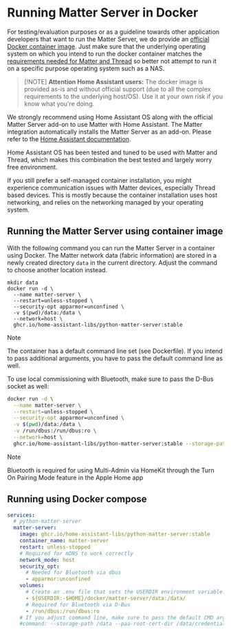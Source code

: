 # Running Matter Server in Docker

For testing/evaluation purposes or as a guideline towards other application developers that want to run the Matter Server, we do provide an [official Docker container image](https://github.com/home-assistant-libs/python-matter-server/pkgs/container/python-matter-server). Just make sure that the underlying operating system on which you intend to run the docker container matches the [requirements needed for Matter and Thread](os_requirements.md) so better not attempt to run it on a specific purpose operating system such as a NAS.

> [!NOTE] **Attention Home Assistant users:** The docker image is provided as-is and without official support (due to all the complex requirements to the underlying host/OS). Use it at your own risk if you know what you're doing.

We strongly recommend using Home Assistant OS along with the official Matter
Server add-on to use Matter with Home Assistant. The Matter integration
automatically installs the Matter Server as an add-on. Please refer to the
[Home Assistant documentation](https://www.home-assistant.io/integrations/matter/).

Home Assistant OS has been tested and tuned to be used with Matter and Thread,
which makes this combination the best tested and largely worry free
environment.

If you still prefer a self-managed container installation, you might experience
communication issues with Matter devices, especially Thread based devices.
This is mostly because the container installation uses host networking, and
relies on the networking managed by your operating system.

## Running the Matter Server using container image

With the following command you can run the Matter Server in a container using
Docker. The Matter network data (fabric information) are stored in a newly
created directory `data` in the current directory. Adjust the command to
choose another location instead.

```
mkdir data
docker run -d \
  --name matter-server \
  --restart=unless-stopped \
  --security-opt apparmor=unconfined \
  -v $(pwd)/data:/data \
  --network=host \
  ghcr.io/home-assistant-libs/python-matter-server:stable
```

> [!NOTE]
> The container has a default command line set (see Dockerfile). If you intend to pass additional arguments, you have to pass the default command line as well.

To use local commissioning with Bluetooth, make sure to pass the D-Bus socket as well:

```sh
docker run -d \
  --name matter-server \
  --restart=unless-stopped \
  --security-opt apparmor=unconfined \
  -v $(pwd)/data:/data \
  -v /run/dbus:/run/dbus:ro \
  --network=host \
  ghcr.io/home-assistant-libs/python-matter-server:stable --storage-path /data --paa-root-cert-dir /data/credentials --bluetooth-adapter 0
```
> [!NOTE]
> Bluetooth is required for using Multi-Admin via HomeKit through the Turn On Pairing Mode feature in the Apple Home app

## Running using Docker compose

```yaml
services:
  # python-matter-server
  matter-server:
    image: ghcr.io/home-assistant-libs/python-matter-server:stable
    container_name: matter-server
    restart: unless-stopped
    # Required for mDNS to work correctly
    network_mode: host
    security_opt:
      # Needed for Bluetooth via dbus
      - apparmor:unconfined
    volumes:
      # Create an .env file that sets the USERDIR environment variable.
      - ${USERDIR:-$HOME}/docker/matter-server/data:/data/
      # Required for Bluetooth via D-Bus
      - /run/dbus:/run/dbus:ro
    # If you adjust command line, make sure to pass the default CMD arguments too:
    #command: --storage-path /data --paa-root-cert-dir /data/credentials --bluetooth-adapter 0
```
